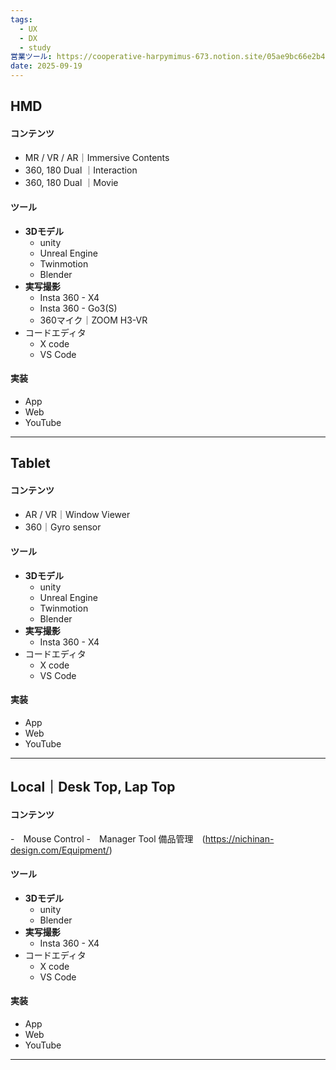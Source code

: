 ```yaml
---
tags:
  - UX
  - DX
  - study
営業ツール: https://cooperative-harpymimus-673.notion.site/05ae9bc66e2b42649532b57c656fdd9c
date: 2025-09-19
---
```

## HMD
#### コンテンツ
- MR / VR / AR｜Immersive Contents
- 360, 180 Dual ｜Interaction
- 360, 180 Dual ｜Movie
#### ツール
- **3Dモデル**
	- unity
	- Unreal Engine
	- Twinmotion
	- Blender
- **実写撮影**
	- Insta 360 - X4
	- Insta 360 - Go3(S)
	- 360マイク｜ZOOM H3-VR
- コードエディタ
	- X code
	- VS Code
#### 実装
- App
- Web
- YouTube

---

## Tablet
#### コンテンツ
- AR / VR｜Window Viewer
- 360｜Gyro sensor
#### ツール
- **3Dモデル**
	- unity
	- Unreal Engine
	- Twinmotion
	- Blender
- **実写撮影**
	- Insta 360 - X4
- コードエディタ
	- X code
	- VS Code
#### 実装
- App
- Web
- YouTube

---

## Local｜Desk Top, Lap Top
#### コンテンツ
-　Mouse Control
-　Manager Tool
	備品管理　(https://nichinan-design.com/Equipment/)
#### ツール
- **3Dモデル**
	- unity
	- Blender
- **実写撮影**
	- Insta 360 - X4
- コードエディタ
	- X code
	- VS Code
#### 実装
- App
- Web
- YouTube
---
